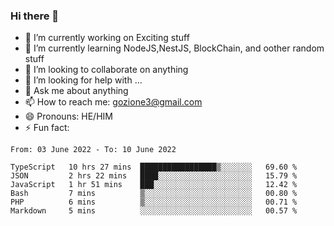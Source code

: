 ### Hi there 👋

<!--
**charlieScript/charlieScript** is a ✨ _special_ ✨ repository because its `README.md` (this file) appears on your GitHub profile.

Here are some ideas to get you started: -->

- 🔭 I’m currently working on Exciting stuff
- 🌱 I’m currently learning NodeJS,NestJS, BlockChain, and oother random stuff
- 👯 I’m looking to collaborate on anything
- 🤔 I’m looking for help with ...
- 💬 Ask me about anything
- 📫 How to reach me: gozione3@gmail.com
- 😄 Pronouns: HE/HIM
- ⚡ Fun fact: 
<!--START_SECTION:waka-->

```text
From: 03 June 2022 - To: 10 June 2022

TypeScript   10 hrs 27 mins  █████████████████▒░░░░░░░   69.60 %
JSON         2 hrs 22 mins   ████░░░░░░░░░░░░░░░░░░░░░   15.79 %
JavaScript   1 hr 51 mins    ███░░░░░░░░░░░░░░░░░░░░░░   12.42 %
Bash         7 mins          ▒░░░░░░░░░░░░░░░░░░░░░░░░   00.80 %
PHP          6 mins          ▒░░░░░░░░░░░░░░░░░░░░░░░░   00.71 %
Markdown     5 mins          ░░░░░░░░░░░░░░░░░░░░░░░░░   00.57 %
```

<!--END_SECTION:waka-->
